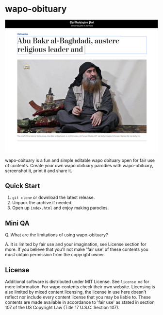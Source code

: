 # wapo-obituary

![wapo-obituary](https://github.com/eduardomota/wapo-obituary/raw/master/others/wapo-showcase.jpg)

wapo-obituary is a fun and simple editable wapo obituary open for fair use of contents. Create your own wapo obituary parodies with wapo-obituary, screenshot it, print it and share it.

## Quick Start

1. `git clone` or download the latest release.
2. Unpack the archive if needed.
4. Open up `index.html` and enjoy making parodies.

## Mini QA

Q. What are the limitations of using wapo-obituary?

A. It is limited by fair use and your imagination, see License section for more. If you believe that you'll not make 'fair use' of these contents you must obtain permission from the copyright owner.

## License

Additional software is distributed under MIT License. See `license.md` for more information. For wapo contents check their own website. Licensing is also limited by mixed content licensing, the license in use here doesn't reflect nor include every content license that you may be liable to. These contents are made available in accordance to 'fair use' as stated in section 107 of the US Copyright Law (Title 17 U.S.C. Section 107). 
